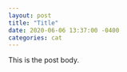 ```yaml
---
layout: post
title: "Title"
date: 2020-06-06 13:37:00 -0400
categories: cat
---
```


This is the post body.
